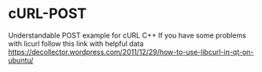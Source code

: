 # cURL-POST
Understandable POST example for cURL C++
If you have some problems with licurl follow this link with helpful data
  https://decollector.wordpress.com/2011/12/29/how-to-use-libcurl-in-qt-on-ubuntu/
